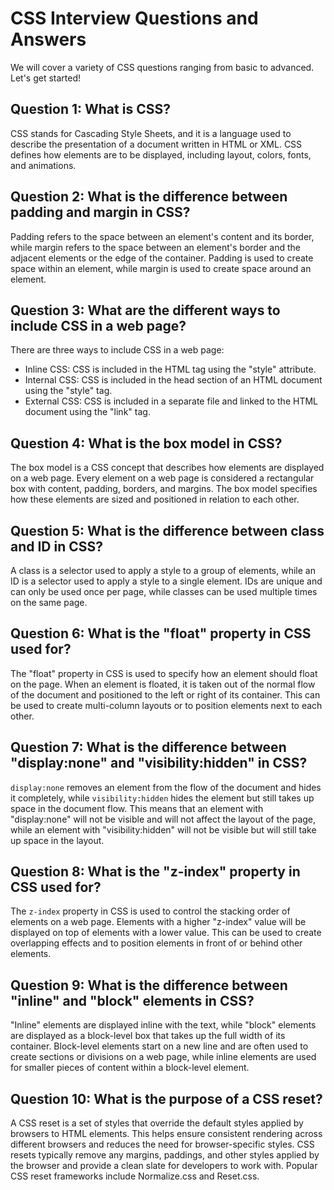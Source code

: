 # CSS Interview Questions and Answers

We will cover a variety of CSS questions ranging from basic to advanced. Let's get started!

## Question 1: What is CSS?

CSS stands for Cascading Style Sheets, and it is a language used to describe the presentation of a document written in HTML or XML. CSS defines how elements are to be displayed, including layout, colors, fonts, and animations.

## Question 2: What is the difference between padding and margin in CSS?

Padding refers to the space between an element's content and its border, while margin refers to the space between an element's border and the adjacent elements or the edge of the container. Padding is used to create space within an element, while margin is used to create space around an element.

## Question 3: What are the different ways to include CSS in a web page?

There are three ways to include CSS in a web page:

-   Inline CSS: CSS is included in the HTML tag using the "style" attribute.
-   Internal CSS: CSS is included in the head section of an HTML document using the "style" tag.
-   External CSS: CSS is included in a separate file and linked to the HTML document using the "link" tag.

## Question 4: What is the box model in CSS?

The box model is a CSS concept that describes how elements are displayed on a web page. Every element on a web page is considered a rectangular box with content, padding, borders, and margins. The box model specifies how these elements are sized and positioned in relation to each other.

## Question 5: What is the difference between class and ID in CSS?

A class is a selector used to apply a style to a group of elements, while an ID is a selector used to apply a style to a single element. IDs are unique and can only be used once per page, while classes can be used multiple times on the same page.

## Question 6: What is the "float" property in CSS used for?

The "float" property in CSS is used to specify how an element should float on the page. When an element is floated, it is taken out of the normal flow of the document and positioned to the left or right of its container. This can be used to create multi-column layouts or to position elements next to each other.

## Question 7: What is the difference between "display:none" and "visibility:hidden" in CSS?

`display:none` removes an element from the flow of the document and hides it completely, while `visibility:hidden` hides the element but still takes up space in the document flow. This means that an element with "display:none" will not be visible and will not affect the layout of the page, while an element with "visibility:hidden" will not be visible but will still take up space in the layout.

## Question 8: What is the "z-index" property in CSS used for?

The `z-index` property in CSS is used to control the stacking order of elements on a web page. Elements with a higher "z-index" value will be displayed on top of elements with a lower value. This can be used to create overlapping effects and to position elements in front of or behind other elements.

## Question 9: What is the difference between "inline" and "block" elements in CSS?

"Inline" elements are displayed inline with the text, while "block" elements are displayed as a block-level box that takes up the full width of its container. Block-level elements start on a new line and are often used to create sections or divisions on a web page, while inline elements are used for smaller pieces of content within a block-level element.

## Question 10: What is the purpose of a CSS reset?
A CSS reset is a set of styles that override the default styles applied by browsers to HTML elements. This helps ensure consistent rendering across different browsers and reduces the need for browser-specific styles. CSS resets typically remove any margins, paddings, and other styles applied by the browser and provide a clean slate for developers to work with. Popular CSS reset frameworks include Normalize.css and Reset.css.
